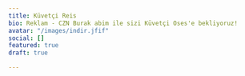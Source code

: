 ```yaml
---
title: Küvetçi Reis
bio: Reklam - CZN Burak abim ile sizi Küvetçi Oses'e bekliyoruz!
avatar: "/images/indir.jfif"
social: []
featured: true
draft: true

---
```

